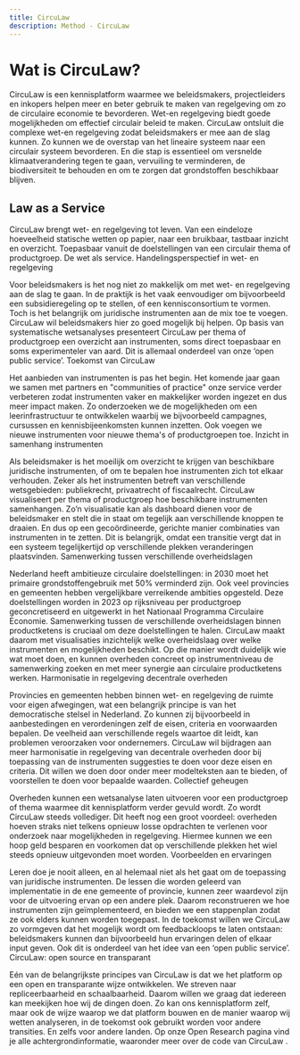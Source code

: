 ```yaml
---
title: CircuLaw
description: Method - CircuLaw
---
```


# Wat is CircuLaw?

CircuLaw is een kennisplatform waarmee we beleidsmakers, projectleiders en inkopers helpen meer en beter gebruik te maken van regelgeving om zo de circulaire economie te bevorderen. Wet-en regelgeving biedt goede mogelijkheden om effectief circulair beleid te maken. CircuLaw ontsluit die complexe wet-en regelgeving zodat beleidsmakers er mee aan de slag kunnen. Zo kunnen we de overstap van het lineaire systeem naar een circulair systeem bevorderen. En die stap is essentieel om versnelde klimaatverandering tegen te gaan, vervuiling te verminderen, de biodiversiteit te behouden en om te zorgen dat grondstoffen beschikbaar blijven.

## Law as a Service

CircuLaw brengt wet- en regelgeving tot leven. Van een eindeloze hoeveelheid statische wetten op papier, naar een bruikbaar, tastbaar inzicht en overzicht. Toepasbaar vanuit de doelstellingen van een circulair thema of productgroep. De wet als service.
Handelingsperspectief in wet- en regelgeving

Voor beleidsmakers is het nog niet zo makkelijk om met wet- en regelgeving aan de slag te gaan. In de praktijk is het vaak eenvoudiger om bijvoorbeeld een subsidieregeling op te stellen, of een kennisconsortium te vormen. Toch is het belangrijk om juridische instrumenten aan de mix toe te voegen. CircuLaw wil beleidsmakers hier zo goed mogelijk bij helpen. Op basis van systematische wetsanalyses presenteert CircuLaw per thema of productgroep een overzicht aan instrumenten, soms direct toepasbaar en soms experimenteler van aard. Dit is allemaal onderdeel van onze ‘open public service’.
Toekomst van CircuLaw

Het aanbieden van instrumenten is pas het begin. Het komende jaar gaan we samen met partners en \"communities of practice\" onze service verder verbeteren zodat instrumenten vaker en makkelijker worden ingezet en dus meer impact maken. Zo onderzoeken we de mogelijkheden om een leerinfrastructuur te ontwikkelen waarbij we bijvoorbeeld campagnes, cursussen en kennisbijeenkomsten kunnen inzetten. Ook voegen we nieuwe instrumenten voor nieuwe thema's of productgroepen toe.
Inzicht in samenhang instrumenten

Als beleidsmaker is het moeilijk om overzicht te krijgen van beschikbare juridische instrumenten, of om te bepalen hoe instrumenten zich tot elkaar verhouden. Zeker als het instrumenten betreft van verschillende wetsgebieden: publiekrecht, privaatrecht of fiscaalrecht. CircuLaw visualiseert per thema of productgroep hoe beschikbare instrumenten samenhangen. Zo’n visualisatie kan als dashboard dienen voor de beleidsmaker en stelt die in staat om tegelijk aan verschillende knoppen te draaien. En dus op een gecoördineerde, gerichte manier combinaties van instrumenten in te zetten. Dit is belangrijk, omdat een transitie vergt dat in een systeem tegelijkertijd op verschillende plekken veranderingen plaatsvinden.
Samenwerking tussen verschillende overheidslagen

Nederland heeft ambitieuze circulaire doelstellingen: in 2030 moet het primaire grondstoffengebruik met 50% verminderd zijn. Ook veel provincies en gemeenten hebben vergelijkbare verreikende ambities opgesteld. Deze doelstellingen worden in 2023 op rijksniveau per productgroep geconcretiseerd en uitgewerkt in het Nationaal Programma Circulaire Economie. Samenwerking tussen de verschillende overheidslagen binnen productketens is cruciaal om deze doelstellingen te halen. CircuLaw maakt daarom met visualisaties inzichtelijk welke overheidslaag over welke instrumenten en mogelijkheden beschikt. Op die manier wordt duidelijk wie wat moet doen, en kunnen overheden concreet op instrumentniveau de samenwerking zoeken en met meer synergie aan circulaire productketens werken.
Harmonisatie in regelgeving decentrale overheden

Provincies en gemeenten hebben binnen wet- en regelgeving de ruimte voor eigen afwegingen, wat een belangrijk principe is van het democratische stelsel in Nederland. Zo kunnen zij bijvoorbeeld in aanbestedingen en verordeningen zelf de eisen, criteria en voorwaarden bepalen. De veelheid aan verschillende regels waartoe dit leidt, kan problemen veroorzaken voor ondernemers. CircuLaw wil bijdragen aan meer harmonisatie in regelgeving van decentrale overheden door bij toepassing van de instrumenten suggesties te doen voor deze eisen en criteria. Dit willen we doen door onder meer modelteksten aan te bieden, of voorstellen te doen voor bepaalde waarden.
Collectief geheugen

Overheden kunnen een wetsanalyse laten uitvoeren voor een productgroep of thema waarmee dit kennisplatform verder gevuld wordt. Zo wordt CircuLaw steeds vollediger. Dit heeft nog een groot voordeel: overheden hoeven straks niet telkens opnieuw losse opdrachten te verlenen voor onderzoek naar mogelijkheden in regelgeving. Hiermee kunnen we een hoop geld besparen en voorkomen dat op verschillende plekken het wiel steeds opnieuw uitgevonden moet worden.
Voorbeelden en ervaringen

Leren doe je nooit alleen, en al helemaal niet als het gaat om de toepassing van juridische instrumenten. De lessen die worden geleerd van implementatie in de ene gemeente of provincie, kunnen zeer waardevol zijn voor de uitvoering ervan op een andere plek. Daarom reconstrueren we hoe instrumenten zijn geïmplementeerd, en bieden we een stappenplan zodat ze ook elders kunnen worden toegepast. In de toekomst willen we CircuLaw zo vormgeven dat het mogelijk wordt om feedbackloops te laten ontstaan: beleidsmakers kunnen dan bijvoorbeeld hun ervaringen delen of elkaar input geven. Ook dit is onderdeel van het idee van een ‘open public service’.
CircuLaw: open source en transparant

Eén van de belangrijkste principes van CircuLaw is dat we het platform op een open en transparante wijze ontwikkelen. We streven naar repliceerbaarheid en schaalbaarheid. Daarom willen we graag dat iedereen kan meekijken hoe wij de dingen doen. Zo kan ons kennisplatform zelf, maar ook de wijze waarop we dat platform bouwen en de manier waarop wij wetten analyseren, in de toekomst ook gebruikt worden voor andere transities. En zelfs voor andere landen. Op onze Open Research pagina
 vind je alle achtergrondinformatie, waaronder meer over de code van CircuLaw
.  